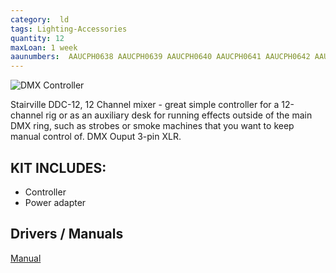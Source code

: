 ```yaml
---
category:  ld
tags: Lighting-Accessories
quantity: 12
maxLoan: 1 week
aaunumbers:  AAUCPH0638 AAUCPH0639 AAUCPH0640 AAUCPH0641 AAUCPH0642 AAUCPH0643 AAUX25075 AAUX25076 AAUX25077 AAUX25078 AAUX25079 AAUX25080
---
```

![DMX Controller](https://thumbs.static-thomann.de/thumb/padthumb600x600/pics/bdb/_25/258125/10221501_800.jpg)

Stairville DDC-12, 12 Channel mixer - great simple controller for a 12-channel rig or as an auxiliary desk for running effects outside of the main DMX ring, such as strobes or smoke machines that you want to keep manual control of. DMX Ouput 3-pin XLR.
## KIT INCLUDES:
-  Controller 
-  Power adapter

## Drivers / Manuals
[Manual](https://images.thomann.de/pics/atg/atgdata/document/manual/c_389945_389946_en_online.pdf)



